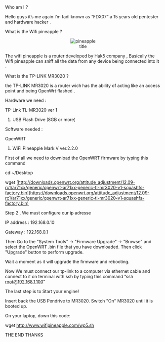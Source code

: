 ﻿Who am I ?

Hello guys it’s me again I’m fadl known as “FDX07” a 15 years old pentester and hardware hacker .

What is the Wifi pineapple ?

<p align="center"> <img  src="https://cdn.al-ain.com/lg/images/2019/7/21/143-213008-pineapple-wi-fi-owner-public-cafes_700x400.png" title="pineapple"> <br> title </p>

The wifi pineapple is a router developed by Hak5 company , Basically the Wifi pineapple can sniff all the data from any device being connected into it .

What is the TP-LINK MR3020 ?

the TP-LINK MR3020 is a router wich has the ability of acting like an access point and being OpenWrt flashed .

Hardware we need :

TP-Link TL-MR3020 ver 1

1. USB Flash Drive (8GB or more)

Software needed :

OpenWRT

1. WiFi Pineapple Mark V ver.2.2.0

First of all we need to download the OpenWRT firmware by typing this command

cd ~/Desktop

wget [http://downloads.openwrt.org/attitude_adjustment/12.09-rc1/ar71xx/generic/openwrt-ar71xx-generic-tl-mr3020-v1-squashfs-factory.bin](https://downloads.openwrt.org/attitude_adjustment/12.09-rc1/ar71xx/generic/openwrt-ar71xx-generic-tl-mr3020-v1-squashfs-factory.bin)

Step 2 , We must configure our ip adresse

IP address : 192.168.0.10

Gateway    : 192.168.0.1

Then Go to the "System Tools" -> "Firmware Upgrade" -> "Browse" and select the OpenWRT .bin file that you have downloaded. Then click "Upgrade" button to perform upgrade.

Wait a moment as it will upgrade the firmware and rebooting.

Now We must connect our tp-link to a computer via ethernet cable and connect to it on terminal with ssh by typing this command “ssh <root@192.168.1.100>”

The last step is to Start your engine!

Insert back the USB Pendrive to MR3020. Switch "On" MR3020 until it is booted up.

On your laptop, down this code:


wget <http://www.wifipineapple.com/wp5.sh>





THE END THANKS








